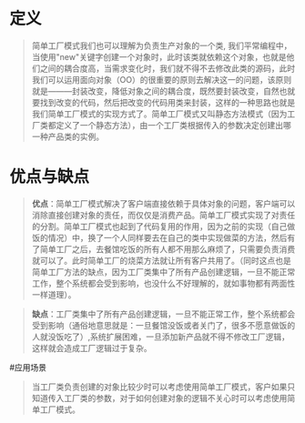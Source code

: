 # 定义

>简单工厂模式我们也可以理解为负责生产对象的一个类, 我们平常编程中，当使用"new"关键字创建一个对象时，此时该类就依赖这个对象，也就是他们之间的耦合度高，当需求变化时，我们就不得不去修改此类的源码，此时我们可以运用面向对象（OO）的很重要的原则去解决这一的问题，该原则就是———封装改变，降低对象之间的耦合度，既然要封装改变，自然也就要找到改变的代码，然后把改变的代码用类来封装，这样的一种思路也就是我们简单工厂模式的实现方式了。简单工厂模式又叫静态方法模式（因为工厂类都定义了一个静态方法），由一个工厂类根据传入的参数决定创建出哪一种产品类的实例。

# 优点与缺点

>**优点**：简单工厂模式解决了客户端直接依赖于具体对象的问题，客户端可以消除直接创建对象的责任，而仅仅是消费产品。简单工厂模式实现了对责任的分割。简单工厂模式也起到了代码复用的作用，因为之前的实现（自己做饭的情况）中，换了一个人同样要去在自己的类中实现做菜的方法，然后有了简单工厂之后，去餐馆吃饭的所有人都不用那么麻烦了，只需要负责消费就可以了。此时简单工厂的烧菜方法就让所有客户共用了。（同时这点也是简单工厂方法的缺点，因为工厂类集中了所有产品创建逻辑，一旦不能正常工作，整个系统都会受到影响，也没什么不好理解的，就如事物都有两面性一样道理）。

>**缺点**：工厂类集中了所有产品创建逻辑，一旦不能正常工作，整个系统都会受到影响（通俗地意思就是：一旦餐馆没饭或者关门了，很多不愿意做饭的人就没饭吃了）,系统扩展困难，一旦添加新产品就不得不修改工厂逻辑，这样就会造成工厂逻辑过于复杂。

#应用场景

>当工厂类负责创建的对象比较少时可以考虑使用简单工厂模式，客户如果只知道传入工厂类的参数，对于如何创建对象的逻辑不关心时可以考虑使用简单工厂模式。
